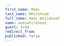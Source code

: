 ```yaml
---
first_name: Memi
last_name: Whitehead
full_name: Memi Whitehead
name: memiwhitehead
guest: true
redirect_from:
published: false
---
```


